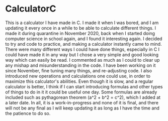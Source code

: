 # CalculatorC
This is a calculator I have made in C.  I made it when I was bored, and I am updating it every once in a while to be able to calculate different things.
I made it during quarantine in November 2020, back when I started doing computer science in school again, and I found it interesting again.  I decided to try and code to practice, and making a calculator instantly came to mind.
There were many different ways I could have done things, especially in C I could have made it in any way but I chose a very simple and good looking way which can easily be read.
I commented as much as I could to clear up any mishap and misunderstanding in the code.
I have been working on it since November, fine tuning many things, and re-adjusting code.  I also introduced new operations and calculations one could use, in order to maximize this calculator's abilities.  Even though it is slow, and a regular calculator is better, I think if I can start introducing formulas and other types of things to do in it it could be useful one day.  Some formulas are already included such as pythagorean theorem (a^2 + b^2 = c^2), which I added at a later date.
In all, it is a work-in-progress and none of it is final, and there will not be any final as I will keep updating it as long as I have the time and the patience to do so.
